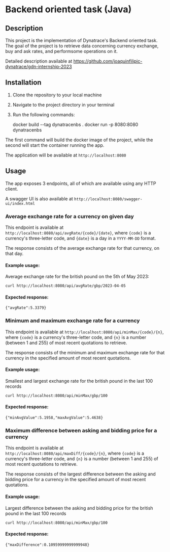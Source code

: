 # Backend oriented task (Java)

## Description
This project is the implementation of Dynatrace's Backend oriented task. 
The goal of the project is to retrieve data concerning currency exchange, 
buy and ask rates, and performsome  operations on it.

Detailed description available at https://github.com/joaquinfilipic-dynatrace/gdn-internship-2023


## Installation
1. Clone the repository to your local machine
2. Navigate to the project directory in your terminal
3. Run the following commands:


    docker build --tag dynatracenbs .
    docker run -p 8080:8080 dynatracenbs

The first command will build the docker image of the project, 
while the second will start the container running the app.

The application will be available at `http://localhost:8080`


## Usage
The app exposes 3 endpoints, all of which are available using any HTTP client.

A swagger UI is also available at `http://localhost:8080/swagger-ui/index.html`

### Average exchange rate for a currency on given day
This endpoint is available at `http://localhost:8080/api/avgRate/{code}/{date}`, 
where `{code}` is a currency's three-letter code, and `{date}` is a day in a `YYYY-MM-DD` format.

The response consists of the average exchange rate for that currency, on that day.

#### Example usage:
Average exchange rate for the british pound on the 5th of May 2023:

    curl http://localhost:8080/api/avgRate/gbp/2023-04-05
#### Expected response:
    {"avgRate":5.3379}

### Minimum and maximum exchange rate for a currency
This endpoint is available at `http://localhost:8080/api/minMax/{code}/{n}`,
where `{code}` is a currency's three-letter code, and `{n}` is a number (between 1 and 255) of most recent quotations to retrieve.

The response consists of the minimum and maximum exchange rate for that currency
in the specified amount of most recent quotations.

#### Example usage:
Smallest and largest exchange rate for the british pound in the last 100 records

    curl http://localhost:8080/api/minMax/gbp/100
#### Expected response:
    {"minAvgValue":5.1958,"maxAvgValue":5.4638}

### Maximum difference between asking and bidding price for a currency
This endpoint is available at `http://localhost:8080/api/maxDiff/{code}/{n}`,
where `{code}` is a currency's three-letter code, and `{n}` is a number (between 1 and 255) of most recent quotations to retrieve.

The response consists of the largest difference between the asking and bidding price for a currency in the specified amount of most recent quotations.

#### Example usage:
Largest difference between the asking and bidding price for the british pound in the last 100 records

    curl http://localhost:8080/api/minMax/gbp/100
#### Expected response:
    {"maxDifference":0.10959999999999948}




